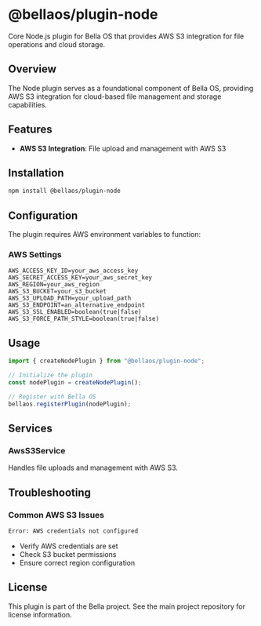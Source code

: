 # @bellaos/plugin-node

Core Node.js plugin for Bella OS that provides AWS S3 integration for file operations and cloud storage.

## Overview

The Node plugin serves as a foundational component of Bella OS, providing AWS S3 integration for cloud-based file management and storage capabilities.

## Features

- **AWS S3 Integration**: File upload and management with AWS S3

## Installation

```bash
npm install @bellaos/plugin-node
```

## Configuration

The plugin requires AWS environment variables to function:

### AWS Settings

```env
AWS_ACCESS_KEY_ID=your_aws_access_key
AWS_SECRET_ACCESS_KEY=your_aws_secret_key
AWS_REGION=your_aws_region
AWS_S3_BUCKET=your_s3_bucket
AWS_S3_UPLOAD_PATH=your_upload_path
AWS_S3_ENDPOINT=an_alternative_endpoint
AWS_S3_SSL_ENABLED=boolean(true|false)
AWS_S3_FORCE_PATH_STYLE=boolean(true|false)
```

## Usage

```typescript
import { createNodePlugin } from "@bellaos/plugin-node";

// Initialize the plugin
const nodePlugin = createNodePlugin();

// Register with Bella OS
bellaos.registerPlugin(nodePlugin);
```

## Services

### AwsS3Service

Handles file uploads and management with AWS S3.

## Troubleshooting

### Common AWS S3 Issues

```bash
Error: AWS credentials not configured
```

- Verify AWS credentials are set
- Check S3 bucket permissions
- Ensure correct region configuration

## License

This plugin is part of the Bella project. See the main project repository for license information.
